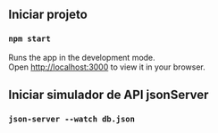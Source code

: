 ## Iniciar projeto

### `npm start`

Runs the app in the development mode.\
Open [http://localhost:3000](http://localhost:3000) to view it in your browser.

## Iniciar simulador de API jsonServer

### `json-server --watch db.json`

